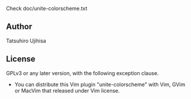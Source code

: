 Check doc/unite-colorscheme.txt

## Author

Tatsuhiro Ujihisa

## License

GPLv3 or any later version, with the following exception clause.

* You can distribute this Vim plugin "unite-colorscheme" with Vim, GVim or MacVim that released under Vim license.
